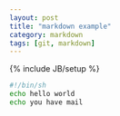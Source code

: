 ```yaml
---
layout: post
title: "markdown example"
category: markdown
tags: [git, markdown]
---
```

{% include JB/setup %}


```bash
#!/bin/sh  
echo hello world  
echo you have mail   
```
